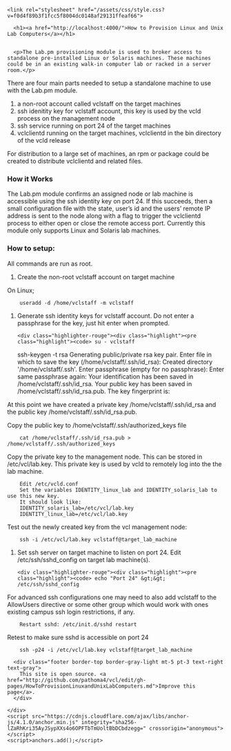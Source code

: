 <!DOCTYPE html>
<html lang="en-US">
  <head>
    <meta charset="UTF-8">
    <meta http-equiv="X-UA-Compatible" content="IE=edge">
    <meta name="viewport" content="width=device-width, initial-scale=1">

<!-- Begin Jekyll SEO tag v2.5.0 -->
<title>How to Provision Linux and Unix Lab Computers | vcl</title>
<meta name="generator" content="Jekyll v3.7.4" />
<meta property="og:title" content="How to Provision Linux and Unix Lab Computers" />
<meta property="og:locale" content="en_US" />
<meta name="description" content="Documentation for the Apache VCL (Virtual Computing Lab) project" />
<meta property="og:description" content="Documentation for the Apache VCL (Virtual Computing Lab) project" />
<link rel="canonical" href="http://localhost:4000/How-to-Provision-Linux-and-Unix-Lab-Computers.md" />
<meta property="og:url" content="http://localhost:4000/How-to-Provision-Linux-and-Unix-Lab-Computers.md" />
<meta property="og:site_name" content="vcl" />
<script type="application/ld+json">
{"url":"http://localhost:4000/How-to-Provision-Linux-and-Unix-Lab-Computers.md","headline":"How to Provision Linux and Unix Lab Computers","description":"Documentation for the Apache VCL (Virtual Computing Lab) project","@type":"WebPage","@context":"http://schema.org"}</script>
<!-- End Jekyll SEO tag -->

    <link rel="stylesheet" href="/assets/css/style.css?v=f0d4f89b3f1fcc5f8004dc0148af29131ffeaf66">
  </head>
  <body>
    <div class="container-lg px-3 my-5 markdown-body">

      <h1><a href="http://localhost:4000/">How to Provision Linux and Unix Lab Computers</a></h1> 


      <p>The Lab.pm provisioning module is used to broker access to standalone pre-installed Linux or Solaris machines. These machines could be in an existing walk-in computer lab or racked in a server room.</p>

<p>There are four main parts needed to setup a standalone machine to use with the Lab.pm module.</p>

<ol>
  <li>a non-root account called vclstaff on the target machines</li>
  <li>ssh idenitity key for vclstaff account, this key is used by the vcld process on the management node</li>
  <li>ssh service running on port 24 of the target machines</li>
  <li>vclclientd running on the target machines, vclclientd in the bin directory of the vcld release</li>
</ol>

<p>For distribution to a large set of machines, an rpm or package could be created to distribute vclclientd and related files.</p>

<h3 id="how-it-works">How it Works</h3>

<p>The Lab.pm module confirms an assigned node or lab machine is accessible using the ssh identity key on port 24. If this succeeds, then a small configuration file with the state, user’s id and the users’ remote IP address is sent to the node along with a flag to trigger the vclclientd process to either open or close the remote access port. Currently this module only supports Linux and Solaris lab machines.</p>

<h3 id="how-to-setup">How to setup:</h3>

<p>All commands are run as root.</p>

<ol>
  <li>Create the non-root vclstaff account on target machine</li>
</ol>

<p>On Linux;</p>

<div class="highlighter-rouge"><div class="highlight"><pre class="highlight"><code>    useradd -d /home/vclstaff -m vclstaff
</code></pre></div></div>

<ol>
  <li>
    <p>Generate ssh identity keys for vclstaff account. Do not enter a passphrase for the key, just hit enter when prompted.</p>

    <div class="highlighter-rouge"><div class="highlight"><pre class="highlight"><code> su - vclstaff
 ssh-keygen -t rsa
 Generating public/private rsa key pair.
 Enter file in which to save the key (/home/vclstaff/.ssh/id_rsa):
 Created directory '/home/vclstaff/.ssh'.
 Enter passphrase (empty for no passphrase):
 Enter same passphrase again:
 Your identification has been saved in /home/vclstaff/.ssh/id_rsa.
 Your public key has been saved in /home/vclstaff/.ssh/id_rsa.pub.
 The key fingerprint is:
</code></pre></div>    </div>
  </li>
</ol>

<p>At this point we have created a private key /home/vclstaff/.ssh/id_rsa and the public key /home/vclstaff/.ssh/id_rsa.pub.</p>

<p>Copy the public key to /home/vclstaff/.ssh/authorized_keys file</p>

<div class="highlighter-rouge"><div class="highlight"><pre class="highlight"><code>    cat /home/vclstaff/.ssh/id_rsa.pub &gt; /home/vclstaff/.ssh/authorized_keys
</code></pre></div></div>

<p>Copy the private key to the management node. This can be stored in /etc/vcl/lab.key. This private key is used by vcld to remotely log into the the lab machine.</p>

<div class="highlighter-rouge"><div class="highlight"><pre class="highlight"><code>    Edit /etc/vcld.conf
    Set the variables IDENTITY_linux_lab and IDENTITY_solaris_lab to use this new key.
    It should look like:
    IDENTITY_solaris_lab=/etc/vcl/lab.key
    IDENTITY_linux_lab=/etc/vcl/lab.key
</code></pre></div></div>

<p>Test out the newly created key from the vcl management node:</p>

<div class="highlighter-rouge"><div class="highlight"><pre class="highlight"><code>    ssh -i /etc/vcl/lab.key vclstaff@target_lab_machine
</code></pre></div></div>

<ol>
  <li>
    <p>Set ssh server on target machine to listen on port 24. Edit /etc/ssh/sshd_config on target lab machine(s).</p>

    <div class="highlighter-rouge"><div class="highlight"><pre class="highlight"><code> echo "Port 24" &gt;&gt; /etc/ssh/sshd_config
</code></pre></div>    </div>
  </li>
</ol>

<p>For advanced ssh configurations one may need to also add vclstaff to the AllowUsers directive or some other group which would work with ones existing campus ssh login restrictions, if any.</p>

<div class="highlighter-rouge"><div class="highlight"><pre class="highlight"><code>    Restart sshd: /etc/init.d/sshd restart
</code></pre></div></div>

<p>Retest to make sure sshd is accessible on port 24</p>

<div class="highlighter-rouge"><div class="highlight"><pre class="highlight"><code>    ssh -p24 -i /etc/vcl/lab.key vclstaff@target_lab_machine
</code></pre></div></div>


      
      <div class="footer border-top border-gray-light mt-5 pt-3 text-right text-gray">
        This site is open source. <a href="http://github.com/pathoma4/vcl/edit/gh-pages/HowToProvisionLinuxandUnixLabComputers.md">Improve this page</a>.
      </div>
      
    </div>
    <script src="https://cdnjs.cloudflare.com/ajax/libs/anchor-js/4.1.0/anchor.min.js" integrity="sha256-lZaRhKri35AyJSypXXs4o6OPFTbTmUoltBbDCbdzegg=" crossorigin="anonymous"></script>
    <script>anchors.add();</script>
    
  </body>
</html>
